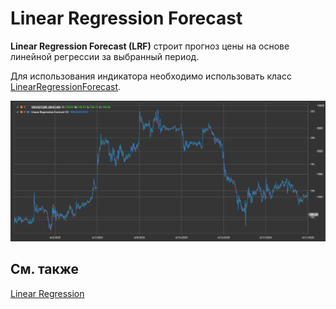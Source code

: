 # Linear Regression Forecast

**Linear Regression Forecast (LRF)** строит прогноз цены на основе линейной регрессии за выбранный период.

Для использования индикатора необходимо использовать класс [LinearRegressionForecast](xref:StockSharp.Algo.Indicators.LinearRegressionForecast).

![IndicatorLinearRegressionForecast](../../../../images/indicatorlinearregressionforecast.png)

## См. также

[Linear Regression](lrc.md)
